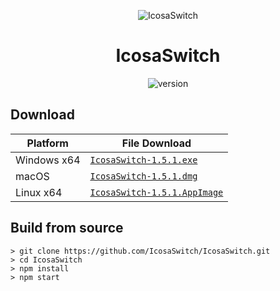 <p align="center"><img src="https://github.com/Pharuxtan/IcosaSwitch/raw/master/icosaswitch.png" alt="IcosaSwitch"></p>

<h1 align="center">IcosaSwitch</h1>

<p align="center">
  <img src="https://img.shields.io/badge/Version-1.5.1-%23e60012?style=for-the-badge" alt="version"> 
</p>

## Download

| Platform | File Download |
| -------- | ---- |
| Windows x64 | [`IcosaSwitch-1.5.1.exe`](https://github.com/Pharuxtan/IcosaSwitch/releases/download/v1.5.1/IcosaSwitch-1.5.1.exe) |
| macOS | [`IcosaSwitch-1.5.1.dmg`](https://github.com/Pharuxtan/IcosaSwitch/releases/download/v1.5.1/IcosaSwitch-1.5.1.dmg) |
| Linux x64 | [`IcosaSwitch-1.5.1.AppImage`](https://github.com/Pharuxtan/IcosaSwitch/releases/download/v1.5.1/IcosaSwitch-1.5.1.AppImage) |

## Build from source

```console
> git clone https://github.com/IcosaSwitch/IcosaSwitch.git
> cd IcosaSwitch
> npm install
> npm start
```
